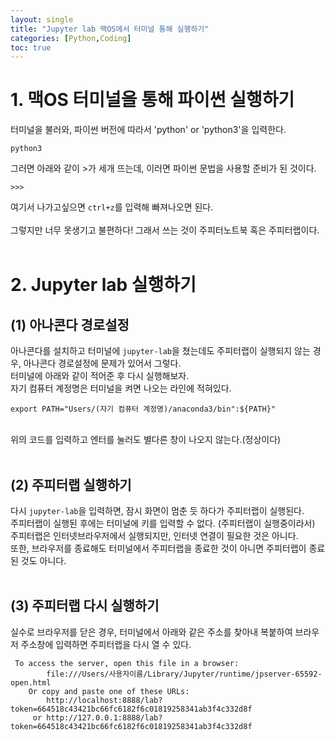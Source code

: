 ```yaml
---
layout: single
title: "Jupyter lab 맥OS에서 터미널 통해 실행하기"
categories: [Python,Coding]
toc: true
---
```


# 1. 맥OS 터미널을 통해 파이썬 실행하기
터미널을 불러와, 파이썬 버전에 따라서 'python' or 'python3'을 입력한다.<br>

```
python3
```

그러면 아래와 같이 >가 세개 뜨는데, 이러면 파이썬 문법을 사용할 준비가 된 것이다. <br>

```
>>>
```
여기서 나가고싶으면 ```ctrl+z```를 입력해 빠져나오면 된다.<br><br>
그렇지만 너무 못생기고 불편하다! 그래서 쓰는 것이 주피터노트북 혹은 주피터랩이다.<br><br>

# 2. Jupyter lab 실행하기
## (1) 아나콘다 경로설정
아나콘다를 설치하고 터미널에 ```jupyter-lab```을 쳤는데도 주피터랩이 실행되지 않는 경우, 아나콘다 경로설정에 문제가 있어서 그렇다.<br>
터미널에 아래와 같이 적어준 후 다시 실행해보자.<br>
자기 컴퓨터 계정명은 터미널을 켜면 나오는 라인에 적혀있다.<br>


```
export PATH="Users/(자기 컴퓨터 계정명)/anaconda3/bin":${PATH}"
```
<br>
위의 코드를 입력하고 엔터를 눌러도 별다른 창이 나오지 않는다.(정상이다) <br><br>

## (2) 주피터랩 실행하기
다시 ```jupyter-lab```을 입력하면, 잠시 화면이 멈춘 듯 하다가 주피터랩이 실행된다.<br>
주피터랩이 실행된 후에는 터미널에 키를 입력할 수 없다. (주피터랩이 실행중이라서)<br>
주피터랩은 인터넷브라우저에서 실행되지만, 인터넷 연결이 필요한 것은 아니다. <br>
또한, 브라우저를 종료해도 터미널에서 주피터랩을 종료한 것이 아니면 주피터랩이 종료된 것도 아니다.<br><br>

## (3) 주피터랩 다시 실행하기
실수로 브라우저를 닫은 경우, 터미널에서 아래와 같은 주소를 찾아내 복붙하여 브라우저 주소창에 입력하면 주피터랩을 다시 열 수 있다.<br>
```
 To access the server, open this file in a browser:
        file:///Users/사용자이름/Library/Jupyter/runtime/jpserver-65592-open.html
    Or copy and paste one of these URLs:
        http://localhost:8888/lab?token=664518c43421bc66fc6182f6c01819258341ab3f4c332d8f
     or http://127.0.0.1:8888/lab?token=664518c43421bc66fc6182f6c01819258341ab3f4c332d8f
```



